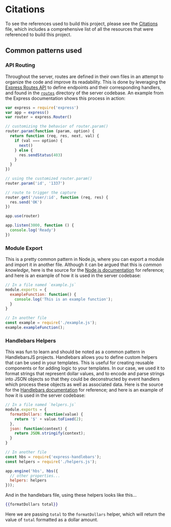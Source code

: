 # Citations

To see the references used to build this project, please see the [Citations](../citations.txt) file, which includes a comprehensive list of all the resources that were referenced to build this project.

## Common patterns used
### API Routing
Throughout the server, routes are defined in their own files in an attempt to organize the code and improve its readability. This is done by leveraging the [Express Routes API](https://expressjs.com/en/4x/api.html#router) to define endpoints and their corresponding handlers, and found in the [`routes`](./routes/) directory of the server codebase.
An example from the Express documentation shows this process in action:
```javascript
var express = require('express')
var app = express()
var router = express.Router()

// customizing the behavior of router.param()
router.param(function (param, option) {
  return function (req, res, next, val) {
    if (val === option) {
      next()
    } else {
      res.sendStatus(403)
    }
  }
})

// using the customized router.param()
router.param('id', '1337')

// route to trigger the capture
router.get('/user/:id', function (req, res) {
  res.send('OK')
})

app.use(router)

app.listen(3000, function () {
  console.log('Ready')
})
```

### Module Export
This is a pretty common pattern in Node.js, where you can export a module and import it in another file. Although it can be argued that this is *common knowledge*, here is the source for the [Node.js documentation](https://nodejs.org/api/modules.html#modules_modules) for reference; and here is an example of how it is used in the server codebase:
```javascript
// In a file named `example.js`
module.exports = {
  exampleFunction: function() {
    console.log('This is an example function');
  }
}
```

```javascript
// In another file
const example = require('./example.js');
example.exampleFunction();
```

### Handlebars Helpers
This was fun to learn and should be noted as a common pattern in HandlebarsJS projects. Handlebars allows you to define custom helpers that can be used in your templates. This is useful for creating reusable components or for adding logic to your templates. In our case, we used it to format strings that represent dollar values, and to encode and parse strings into JSON objects so that they could be deconstructed by event handlers which process these objects as well as associated data. Here is the source for the [Handlebars documentation](https://handlebarsjs.com/guide/#custom-helpers) for reference; and here is an example of how it is used in the server codebase:
```javascript
// In a file named `helpers.js`
module.exports = {
  formatDollars: function(value) {
    return '$' + value.toFixed(2);
  },
  json: function(context) {
    return JSON.stringify(context);
  }
}
```

```javascript
// In another file
const hbs = require('express-handlebars');
const helpers = require('./helpers.js');

app.engine('hbs', hbs({
  // other properties...
  helpers: helpers
}));
```

And in the handlebars file, using these helpers looks like this...
```handlebars
{{formatDollars total}}
```
Here we are passing `total` to the `formatDollars` helper, which will return the value of `total` formatted as a dollar amount.